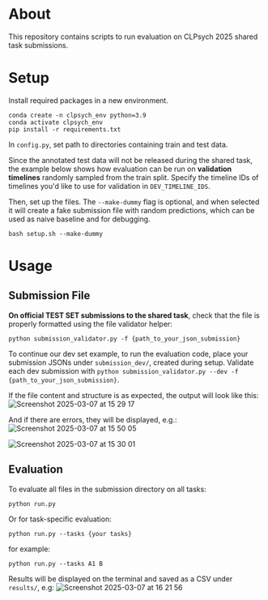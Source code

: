 # About

This repository contains scripts to run evaluation on CLPsych 2025 shared task submissions.

# Setup
Install required packages in a new environment.
```
conda create -n clpsych_env python=3.9
conda activate clpsych_env
pip install -r requirements.txt
```
In `config.py`, set path to directories containing train and test data. 

Since the annotated test data will not be released during the shared task, the example below shows how evaluation can be run on **validation timelines** randomly sampled from the train split. Specify the timeline IDs of timelines you'd like to use for validation in `DEV_TIMELINE_IDS`. 

Then, set up the files. The `--make-dummy` flag is optional, and when selected it will create a fake submission file with random predictions, which can be used as naive baseline and for debugging.
```
bash setup.sh --make-dummy
```

# Usage
## Submission File 
**On official TEST SET submissions to the shared task**, check that the file is properly formatted using the file validator helper:
```
python submission_validator.py -f {path_to_your_json_submission} 
```

To continue our dev set example, to run the evaluation code, place your submission JSONs under `submission_dev/`, created during setup. Validate each dev submission with `python submission_validator.py --dev -f {path_to_your_json_submission}`.

If the file content and structure is as expected, the output will look like this:
![Screenshot 2025-03-07 at 15 29 17](https://github.com/user-attachments/assets/bc6295f6-1b00-484f-ade3-ad7db40ae7dc)


And if there are errors, they will be displayed, e.g.:
![Screenshot 2025-03-07 at 15 50 05](https://github.com/user-attachments/assets/beabb327-1867-4cbb-ae79-9939a9a274f1)

![Screenshot 2025-03-07 at 15 30 01](https://github.com/user-attachments/assets/03ff29bb-72f2-4d3a-83ba-ef4a97edf05a)


## Evaluation
To evaluate all files in the submission directory on all tasks:
```
python run.py
```
Or for task-specific evaluation:
```
python run.py --tasks {your tasks}
```
for example:
```
python run.py --tasks A1 B
```
Results will be displayed on the terminal and saved as a CSV under `results/`, e.g:
![Screenshot 2025-03-07 at 16 21 56](https://github.com/user-attachments/assets/45f3916d-c1b6-4b30-99bb-78c21bef9185)


